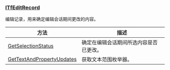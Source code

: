 ### [ITfEditRecord](https://learn.microsoft.com/zh-cn/windows/win32/api/msctf/nn-msctf-itfeditrecord)

编辑记录，用来确定编辑会话期间更改的内容。

方法					|描述
-|-
[GetSelectionStatus][1]			|确定在编辑会话期间所选内容是否已更改。
[GetTextAndPropertyUpdates][2]	|获取文本范围枚举器。

[1]: https://learn.microsoft.com/zh-cn/windows/win32/api/msctf/nf-msctf-itfeditrecord-getselectionstatus
[2]: https://learn.microsoft.com/zh-cn/windows/win32/api/msctf/nf-msctf-itfeditrecord-gettextandpropertyupdates